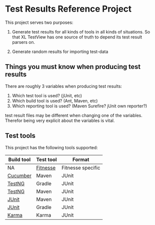 # Test Results Reference Project
This project serves two purposes:

1. Generate test results for all kinds of tools in all kinds of situations. So that XL TestView has one source of truth to depend its test result parsers on.

2. Generate random results for importing test-data

## Things you must know when producing test results
There are roughly 3 variables when producing test results:

1. Which test tool is used? (jUnit, etc)
2. Which build tool is used? (Ant, Maven, etc)
3. Which reporting tool is used? (Maven Surefire? jUnit own reporter?)

test result files may be different when changing one of the variables. Therefor being very explicit about the variables is vital.

## Test tools

This project has the following tools supported:


|Build tool|Test tool|Format|
|----------|---------|------|
|NA|[Fitnesse](./fitnesse)|Fitnesse specific|
|[Cucumber](./mvnjunitcucumber)|Maven|JUnit|
|[TestNG](./testng)|Gradle|JUnit|
|[TestNG](./mvntestng)|Maven|JUnit|
|[JUnit](./mvnjunit)|Maven|JUnit|
|[JUnit](./gradlejunit)|Gradle|JUnit|
|[Karma](./karma)|Karma|JUnit|
